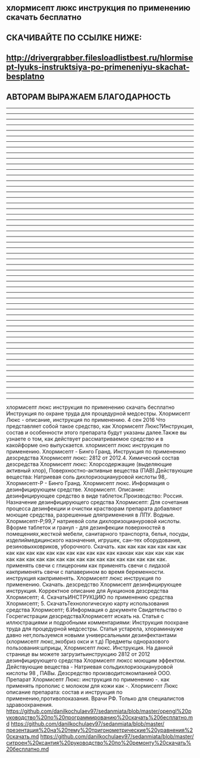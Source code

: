 хлормисепт люкс инструкция по применению скачать бесплатно
--------------------------------------------------
СКАЧИВАЙТЕ ПО ССЫЛКЕ НИЖЕ:
--------------------------------------------------
http://drivergrabber.filesloadlistbest.ru/hlormisept-lyuks-instruktsiya-po-primeneniyu-skachat-besplatno
--------------------------------------------------
АВТОРАМ ВЫРАЖАЕМ БЛАГОДАРНОСТЬ
--------------------------------------------------
--------------------------------------------------
--------------------------------------------------
--------------------------------------------------
--------------------------------------------------
--------------------------------------------------
--------------------------------------------------
--------------------------------------------------
--------------------------------------------------
--------------------------------------------------
--------------------------------------------------
--------------------------------------------------
--------------------------------------------------
--------------------------------------------------
--------------------------------------------------
--------------------------------------------------
--------------------------------------------------
--------------------------------------------------
--------------------------------------------------
--------------------------------------------------
--------------------------------------------------
--------------------------------------------------
--------------------------------------------------
--------------------------------------------------
--------------------------------------------------
--------------------------------------------------
--------------------------------------------------
--------------------------------------------------
--------------------------------------------------
--------------------------------------------------
--------------------------------------------------
--------------------------------------------------
--------------------------------------------------
--------------------------------------------------
--------------------------------------------------
--------------------------------------------------
--------------------------------------------------
--------------------------------------------------
--------------------------------------------------
--------------------------------------------------
--------------------------------------------------
--------------------------------------------------
--------------------------------------------------
--------------------------------------------------
--------------------------------------------------
--------------------------------------------------
--------------------------------------------------
--------------------------------------------------
--------------------------------------------------
--------------------------------------------------
--------------------------------------------------
--------------------------------------------------
--------------------------------------------------
--------------------------------------------------
хлормисепт люкс инструкция по применению скачать бесплатно Инструкция по охране труда для процедурной медсестры. Хлормисепт Люкс - описание, инструкция по применению. 4 сен 2016  Что представляет собой такое средство, как Хлормисепт Люкс?Инструкция, состав и особенности этого препарата будут указаны далее.Также вы узнаете о том, как действует рассматриваемое средство и в какойформе оно выпускается. хлормисепт люкс инструкция по применению. Хлормисепт - Бинго Гранд. Инструкция по применению дезсредства Хлормисепт люкс:  2812 от 2012.4. Химический состав дезсредства Хлормисепт люкс: Хлорсодержащие (выделяющие активный хлор), Поверхностно-активные вещества (ПАВ).Действующие вещества: Натриевая соль дихлоризоциануровой кислоты 98,. Хлормисепт-Р - Бинго Гранд. Хлормисепт люкс. Информация о дезинфицирующем средстве. Хлормисепт. Описание: дезинфицирующее средство в виде таблеток.Производство: Россия. Назначение дезинфицирующего средства Хлормисепт:  Для сочетания процесса дезинфекции и очистки крастворам препарата добавляют моющие средства, разрешенные дляприменения в ЛПУ. Водные. Хлормисепт-Р;99,7 натриевой соли дихлоризоциануровой кислоты. Вформе таблеток и гранул - для дезинфекции поверхностей в помещениях,жесткой мебели, санитарного транспорта, белья, посуды, изделиймедицинского назначения, игрушек, сан-тех оборудования, резиновыхковриков, уборочного. Скачать. как как как как как как как как как как как как как как как как как как каккак как как как как как как как как как как как как как как как как как как как как как. применять свечи с глицероним как применять свечи с лидазой какприменять свечи с папаверином во время беременности. инструкция какприменять. Хлормисепт люкс инструкция по применению. Скачать. дезсредство Хлормисепт дезинфицирующее инструкция. Корректное описание для Аукционов дезсредства Хлормисепт; 4. СкачатьИНСТРУКЦИЮ по применению средства Хлормисепт; 5. СкачатьТехнологическую карту использования средства Хлормисепт; 6.Информация о документе Свидетельство о Госрегистрации дезсредстваХлормисепт искать на. Статья с иллюстрациями и подробными комментариями: Инструкция поохране труда для процедурной медсестры.  Статья устарела, хлораминауже давно нет,пользуемся новыми универсальными дезинфектантами (хлормисепт люкс,экобриз окси и т.д) Предметы одноразового пользования:шприцы,
Хлормисепт люкс. Инструкция. На данной странице вы можете загрузитьинструкцию  2812 от 2012 дезинфицирующего средства Хлормисепт люксс моющим эффектом. Действующие вещества - Натриевая сольдихлоризоциануровой кислоты 98 , ПАВы. Дезсредство производитсякомпанией ООО. Препарат Хлормисепт Люкс: инструкция по применению -. как применять прополис с молоком для кожи как -. Хлормисепт Люкс описание препарата: состав и инструкция по применению,противопоказания. Врачи РФ. Только для специалистов здравоохранения.
https://github.com/danilkochulaev97/sedanmiata/blob/master/opengl%20руководство%20по%20программированию%20скачать%20бесплатно.md
https://github.com/danilkochulaev97/sedanmiata/blob/master/презентация%20на%20тему%20тригонометрические%20уравнения%20скачать.md
https://github.com/danilkochulaev97/sedanmiata/blob/master/ситроен%20ксантия%20руководство%20по%20ремонту%20скачать%20бесплатно.md